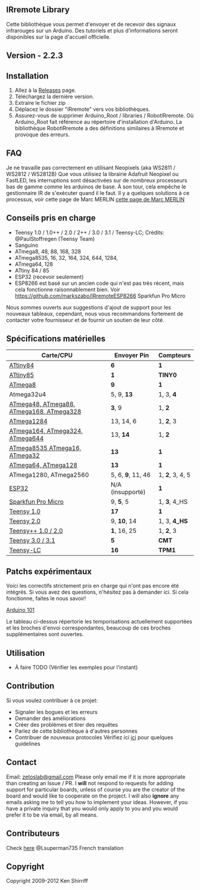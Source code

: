 ##  IRremote Library


Cette bibliothèque vous permet d'envoyer et de recevoir des signaux infrarouges sur un Arduino.
Des tutoriels et plus d'informations seront disponibles sur la page d'accueil officielle.

## Version - 2.2.3

## Installation
1. Allez à la [Releases](https://github.com/z3t0/Arduino-IRremote/releases) page.
2. Téléchargez la dernière version.
3. Extraire le fichier zip
4. Déplacez le dossier "IRremote" vers vos bibliothèques.
5. Assurez-vous de supprimer Arduino_Root / libraries / RobotIRremote. Où Arduino_Root fait référence au répertoire d'installation d'Arduino. La bibliothèque RobotIRremote a des définitions similaires à IRremote et provoque des erreurs.


## FAQ
Je ne travaille pas correctement en utilisant Neopixels (aka WS2811 / WS2812 / WS2812B)
Que vous utilisiez la librairie Adafruit Neopixel ou FastLED, les interruptions sont désactivées sur de nombreux processeurs bas de gamme comme les arduinos de base. À son tour, cela empêche le gestionnaire IR de s'exécuter quand il le faut. Il y a quelques solutions à ce processus, voir cette page de Marc MERLIN
[cette page de Marc MERLIN](http://marc.merlins.org/perso/arduino/post_2017-04-03_Arduino-328P-Uno-Teensy3_1-ESP8266-ESP32-IR-and-Neopixels.html)


## Conseils pris en charge

- Teensy 1.0 / 1.0++ / 2.0 / 2++ / 3.0 / 3.1 / Teensy-LC; Crédits: @PaulStoffregen (Teensy Team)
- Sanguino
- ATmega8, 48, 88, 168, 328
- ATmega8535, 16, 32, 164, 324, 644, 1284,
- ATmega64, 128
- ATtiny 84 / 85
- ESP32 (recevoir seulement)
- ESP8266 est basé sur un ancien code qui n'est pas très récent, mais cela fonctionne raisonnablement bien. Voir https://github.com/markszabo/IRremoteESP8266
Sparkfun Pro Micro




Nous sommes ouverts aux suggestions d'ajout de support pour les nouveaux tableaux, cependant, nous vous recommandons fortement de contacter votre fournisseur et de fournir un soutien de leur côté.


## Spécifications matérielles


| Carte/CPU                                                                | Envoyer Pin         | Compteurs         |
|--------------------------------------------------------------------------|---------------------|-------------------|
| [ATtiny84](https://github.com/SpenceKonde/ATTinyCore)                    | **6**               | **1**             |
| [ATtiny85](https://github.com/SpenceKonde/ATTinyCore)                    | **1**               | **TINY0**         |
| [ATmega8](https://github.com/MCUdude/MiniCore)                           | **9**               | **1**             |
| Atmega32u4                                                               | 5, 9, **13**        | 1, 3, **4**       |
| [ATmega48, ATmega88, ATmega168, ATmega328](https://github.com/MCUdude/MiniCore) | **3**, 9     | 1, **2**          |
| [ATmega1284](https://github.com/MCUdude/MightyCore)                      | 13, 14, 6           | 1, **2**, 3       |
| [ATmega164, ATmega324, ATmega644](https://github.com/MCUdude/MightyCore) | 13, **14**          | 1, **2**          |
| [ATmega8535 ATmega16, ATmega32](https://github.com/MCUdude/MightyCore)   | **13**              | **1**             |
| [ATmega64, ATmega128](https://github.com/MCUdude/MegaCore)               | **13**              | **1**             |
| ATmega1280, ATmega2560                                                   | 5, 6, **9**, 11, 46 | 1, **2**, 3, 4, 5 |
| [ESP32](http://esp32.net/)                                               | N/A (insupporté) | **1**             |
| [Sparkfun Pro Micro](https://www.sparkfun.com/products/12640)            | 9, **5**, 5         | 1, **3**, 4_HS    |
| [Teensy 1.0](https://www.pjrc.com/teensy/)                               | **17**              | **1**             |
| [Teensy 2.0](https://www.pjrc.com/teensy/)                               | 9, **10**, 14       | 1, 3, **4_HS**    |
| [Teensy++ 1.0 / 2.0](https://www.pjrc.com/teensy/)                       | **1**, 16, 25       | 1, **2**, 3       |
| [Teensy 3.0 / 3.1](https://www.pjrc.com/teensy/)                         | **5**               | **CMT**           |
| [Teensy-LC](https://www.pjrc.com/teensy/)                                | **16**              | **TPM1**          |


## Patchs expérimentaux

Voici les correctifs strictement pris en charge qui n'ont pas encore été intégrés. Si vous avez des questions, n'hésitez pas à demander ici. Si cela fonctionne, faites le nous savoir!

[Arduino 101](https://github.com/z3t0/Arduino-IRremote/pull/481#issuecomment-311243146)

Le tableau ci-dessus répertorie les temporisations actuellement supportées et les broches d'envoi correspondantes, beaucoup de ces broches supplémentaires sont ouvertes.


## Utilisation
- À faire TODO (Vérifier les exemples pour l'instant)


## Contribution
Si vous voulez contribuer à ce projet:
- Signaler les bogues et les erreurs
- Demander des améliorations
- Créer des problèmes et tirer des requêtes
- Parlez de cette bibliothèque à d'autres personnes
- Contribuer de nouveaux protocoles
Vérifiez ici [ici](Contributing.md) pour quelques guidelines


## Contact
Email: zetoslab@gmail.com
Please only email me if it is more appropriate than creating an Issue / PR. I **will** not respond to requests for adding support for particular boards, unless of course you are the creator of the board and would like to cooperate on the project. I will also **ignore** any emails asking me to tell you how to implement your ideas. However, if you have a private inquiry that you would only apply to you and you would prefer it to be via email, by all means.

## Contributeurs
Check [here](Contributors.md)
@Lsuperman735 French translation 

## Copyright
Copyright 2009-2012 Ken Shirriff
